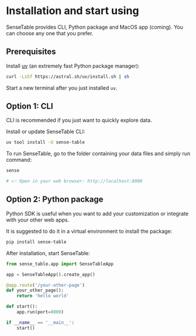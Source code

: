 # Installation and start using

SenseTable provides CLI, Python package and MacOS app (coming). You can choose any one that you prefer.

## Prerequisites

Install [uv](https://docs.astral.sh/uv/) (an extremely fast Python package manager):

```bash
curl -LsSf https://astral.sh/uv/install.sh | sh
```
Start a new terminal after you just installed `uv`.

## Option 1: CLI

CLI is recommended if you just want to quickly explore data.

Install or update SenseTable CLI:
```bash
uv tool install -U sense-table
```

To run SenseTable, go to the folder containing your data files and simply run command:
```bash
sense

# 👉 Open in your web browser: http://localhost:8000
```

## Option 2: Python package
Python SDK is useful when you want to add your customization or integrate with your other web apps.

It is suggested to do it in a virtual environment to install the package:

```bash
pip install sense-table
```

After installation, start SenseTable:

```py
from sense_table.app import SenseTableApp

app = SenseTableApp().create_app()

@app.route('/your-other-page')
def your_other_page():
    return 'hello world'

def start():
    app.run(port=8000)

if __name__ == '__main__':
    start()
```
